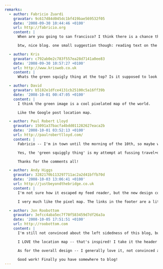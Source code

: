 ```yaml
---
remarks:
  - author: Fabricio Zuardi
    gravatar: 9c617d84d045dc1bf419bae569532f05
    date: '2008-09-30 10:44:46 +0100'
    url: http://fabricio.org
    content: |
      When are you going to san francisco? I think there is a chance that I will be around there too (I will be visiting the us from 8 to 31 of october!)

      btw, nice blog. one small suggestion though: reading text on the left side of my maximized firefox screen is a little annoying, please consider some centralized column or a bigger margin :)

  - author: Kris
    gravatar: c792ab0e2c783f557ea28d7141a0ee83
    date: '2008-09-30 10:57:27 +0100'
    url: http://www.krisweb.co.uk
    content: |
      Whats the green squigly thing at the top? Is it supposed to look like that or is my browser just being a biatch?

  - author: David
    gravatar: b5182e1dfce4131cb25100c5a16ff39b
    date: '2008-10-01 00:47:05 +0100'
    content: |
      I think the green image is a cool pixelated map of the world.

      Like the Google post location map.

  - author: Paul Robert Lloyd
    gravatar: 15091a37bacfa4bdd011282627eaca2b
    date: '2008-10-01 03:52:13 +0100'
    url: http://paulrobertlloyd.com/
    content: |
      Fabricio -- I'm in town until the morning of the 10th, so maybe we could catch up on the 9th?

      Yes, the 'green squiggly thing' is my attempt at fussing travel+design, in the form of a pixelated map. It was multicoloured originally, and I may still alter the colouring in the future.

      Thanks for the comments all!

  - author: Andy Higgs
    gravatar: 3282170b113297711ac2a2d41bffb70d
    date: '2008-10-03 13:06:41 +0100'
    url: http://justbeyondthebridge.co.uk
    content: |
      I'm not sure how it escaped my feed reader, but the new design completely missed me until I saw it in the 'pack newsletter.

      I very much like the pixel map. The links in the footer are a little strong, but I can cope with that.

  - author: Jon Roobottom
    gravatar: 3efcc4aba5ec7f70f583459d7df26a3a
    date: '2008-10-05 17:51:51 +0100'
    url: http://roobottom.com
    content: |
      I'm still not convinced about the left sidedness of this blog, but as you say it's a bold move -- and one that I may (like a LOT of your stuff) come to appreciate.

      I LOVE the location map -- that's inspired! I take it the header "...and is currently located somewhere near..." takes it's data from the last post you wrote? Or maybe you use your iPhone to send it GPS data? Either way, nice work.

      As for the overall design -- I generally love it, not convinced about the line drawing of the world in the background -- but again that could grow on me.

      Good work! Finally you have somewhere to blog!
---
```

